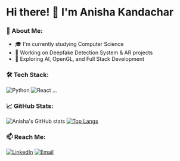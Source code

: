 # Hi there! 👋 I'm Anisha Kandachar

### 🚀 About Me:
- 🎓 I'm currently studying Computer Science
- 🔭 Working on Deepfake Detection System & AR projects
- 🌱 Exploring AI, OpenGL, and Full Stack Development

### 🛠️ Tech Stack:
![Python](https://img.shields.io/badge/Python-3776AB?style=for-the-badge&logo=python&logoColor=white)
![React](https://img.shields.io/badge/React-20232A?style=for-the-badge&logo=react)
...

### 📈 GitHub Stats:
![Anisha's GitHub stats](https://github-readme-stats.vercel.app/api?username=yourusername&show_icons=true&theme=radical)
[![Top Langs](https://github-readme-stats.vercel.app/api/top-langs/?username=yourusername&layout=compact&theme=radical)](https://github.com/yourusername)

### 📫 Reach Me:
[![LinkedIn](https://img.shields.io/badge/LinkedIn-blue?style=for-the-badge&logo=linkedin)](https://linkedin.com/in/yourprofile)
[![Email](https://img.shields.io/badge/Gmail-red?style=for-the-badge&logo=gmail)](mailto:youremail@example.com)
